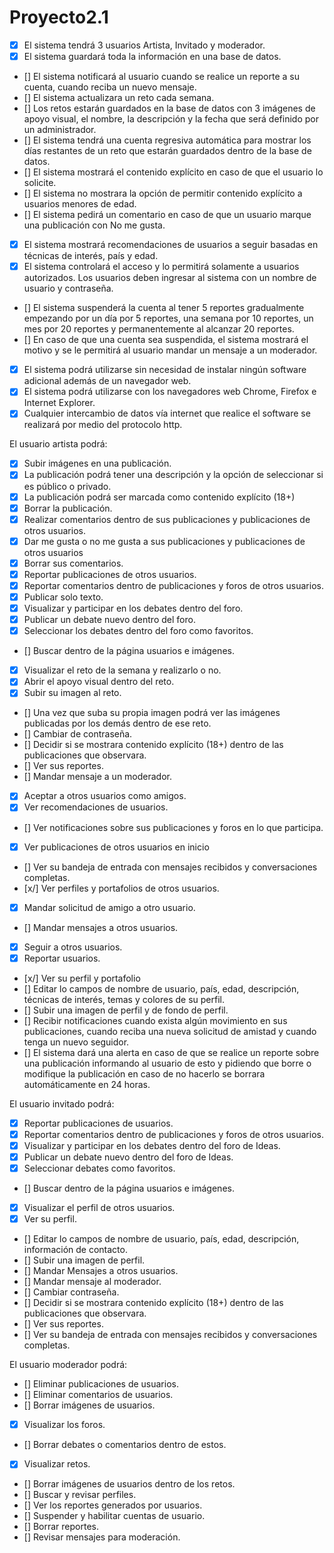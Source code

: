 # Proyecto2.1
- [x]	El sistema tendrá 3 usuarios Artista, Invitado y moderador.
- [x]	El sistema guardará toda la información en una base de datos.
- []	El sistema notificará al usuario cuando se realice un reporte a su cuenta, cuando reciba un nuevo mensaje.
- []	El sistema actualizara un reto cada semana.
- []	Los retos estarán guardados en la base de datos con 3 imágenes de apoyo visual, el nombre, la descripción y la fecha que será definido por un administrador.
- []	El sistema tendrá una cuenta regresiva automática para mostrar los días restantes de un reto que estarán guardados dentro de la base de datos.
- []	El sistema mostrará el contenido explícito en caso de que el usuario lo solicite.
- []	El sistema no mostrara la opción de permitir contenido explícito a usuarios menores de edad. 
- []	El sistema pedirá un comentario en caso de que un usuario marque una publicación con No me gusta.
- [x]	El sistema mostrará recomendaciones de usuarios a seguir basadas en técnicas de interés, país y edad.
- [x]	El sistema controlará el acceso y lo permitirá solamente a usuarios autorizados. Los usuarios deben ingresar al sistema con un nombre de usuario y contraseña.
- []	El sistema suspenderá la cuenta al tener 5 reportes gradualmente empezando por un día por 5 reportes, una semana por 10 reportes, un mes por 20 reportes y permanentemente al alcanzar 20 reportes.
- []	En caso de que una cuenta sea suspendida, el sistema mostrará el motivo y se le permitirá al usuario mandar un mensaje a un moderador.
- [x]	El sistema podrá utilizarse sin necesidad de instalar ningún software adicional además de un navegador web.
- [x]	El sistema podrá utilizarse con los navegadores web Chrome, Firefox e Internet Explorer.
- [x]	Cualquier intercambio de datos vía internet que realice el software se realizará por medio del protocolo http.

El usuario artista podrá:
- [x]	Subir imágenes en una publicación.
- [x]	La publicación podrá tener una descripción y la opción de seleccionar si es público o privado.
- [x]	La publicación podrá ser marcada como contenido explícito (18+)
- [x]	Borrar la publicación.
- [x]	Realizar comentarios dentro de sus publicaciones y publicaciones de otros usuarios.
- [x]	Dar me gusta o no me gusta a sus publicaciones y publicaciones de otros usuarios
- [x]	Borrar sus comentarios.
- [x]	Reportar publicaciones de otros usuarios.
- [x]	Reportar comentarios dentro de publicaciones y foros de otros usuarios.
- [x]	Publicar solo texto.
- [x]	Visualizar y participar en los debates dentro del foro.
- [x]	Publicar un debate nuevo dentro del foro.
- [x]	Seleccionar los debates dentro del foro como favoritos.
- []	Buscar dentro de la página usuarios e imágenes.
- [x]	Visualizar el reto de la semana y realizarlo o no.
- [x]	Abrir el apoyo visual dentro del reto.
- [x]	Subir su imagen al reto.
- []	Una vez que suba su propia imagen podrá ver las imágenes publicadas por los demás dentro de ese reto.
- []	Cambiar de contraseña.
- []	Decidir si se mostrara contenido explícito (18+) dentro de las publicaciones que observara.
- []	Ver sus reportes.
- []	Mandar mensaje a un moderador.
- [x]	Aceptar a otros usuarios como amigos.
- [x]	Ver recomendaciones de usuarios.
- []	Ver notificaciones sobre sus publicaciones y foros en lo que participa.
- [x]	Ver publicaciones de otros usuarios en inicio
- []	Ver su bandeja de entrada con mensajes recibidos y conversaciones completas.
- [x/]	Ver perfiles y portafolios de otros usuarios.
- [x]	Mandar solicitud de amigo a otro usuario.
- []	Mandar mensajes a otros usuarios.
- [x]	Seguir a otros usuarios.
- [x]	Reportar usuarios.
- [x/]	Ver su perfil y portafolio
- []	Editar lo campos de nombre de usuario, país, edad, descripción, técnicas de interés, temas y colores de su perfil.
- []	Subir una imagen de perfil y de fondo de perfil.
- []	Recibir notificaciones cuando exista algún movimiento en sus publicaciones, cuando reciba una nueva solicitud de amistad y cuando tenga un nuevo seguidor.
- []	El sistema dará una alerta en caso de que se realice un reporte sobre una publicación informando al usuario de esto y pidiendo que borre o modifique la publicación en caso de no hacerlo se borrara automáticamente en 24 horas.

El usuario invitado podrá:
- [x]	Reportar publicaciones de usuarios.
- [x]	Reportar comentarios dentro de publicaciones y foros de otros usuarios.
- [x]	Visualizar y participar en los debates dentro del foro de Ideas.
- [x]	Publicar un debate nuevo dentro del foro de Ideas.
- [x]	Seleccionar debates como favoritos.
- []	Buscar dentro de la página usuarios e imágenes.
- [x]	Visualizar el perfil de otros usuarios.
- [x]	Ver su perfil.
- []	Editar lo campos de nombre de usuario, país, edad, descripción, información de contacto.
- []	Subir una imagen de perfil.
- []	Mandar Mensajes a otros usuarios.
- []	Mandar mensaje al moderador.
- []	Cambiar contraseña.
- []	Decidir si se mostrara contenido explícito (18+) dentro de las publicaciones que observara.
- []	Ver sus reportes.
- []	Ver su bandeja de entrada con mensajes recibidos y conversaciones completas.

El usuario moderador podrá:
- []	Eliminar publicaciones de usuarios.
- []	Eliminar comentarios de usuarios.
- []	Borrar imágenes de usuarios.
- [x]	Visualizar los foros.
- []	Borrar debates o comentarios dentro de estos.
- [x]	Visualizar retos.
- []	Borrar imágenes de usuarios dentro de los retos.
- []	Buscar y revisar perfiles.
- []	Ver los reportes generados por usuarios.
- []	Suspender y habilitar cuentas de usuario.
- []	Borrar reportes.
- []	Revisar mensajes para moderación.
